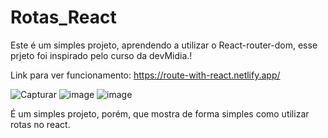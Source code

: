 # Rotas_React
Este é um simples projeto, aprendendo a utilizar o React-router-dom, 
esse prjeto foi inspirado pelo curso da devMidia.!

Link para ver funcionamento: https://route-with-react.netlify.app/

![Capturar](https://user-images.githubusercontent.com/43452688/118670930-696f1b80-b7cd-11eb-9311-a1cb2b409260.JPG)
![image](https://user-images.githubusercontent.com/43452688/118671087-8c013480-b7cd-11eb-84be-472a70c878a5.png)
![image](https://user-images.githubusercontent.com/43452688/118671124-958a9c80-b7cd-11eb-936c-01efc17b8c2d.png)

É um simples projeto, porém, que mostra de forma simples como utilizar rotas no react.

